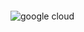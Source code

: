 ![google cloud](https://github.com/user-attachments/assets/469db006-e52d-4590-a072-45ac3ee78a71)
<svg xmlns="http://www.w3.org/2000/svg" xmlns:xlink="http://www.w3.org/1999/xlink" width="147" height="28" role="img" aria-label="GOOGLE CLOUD"></svg>
